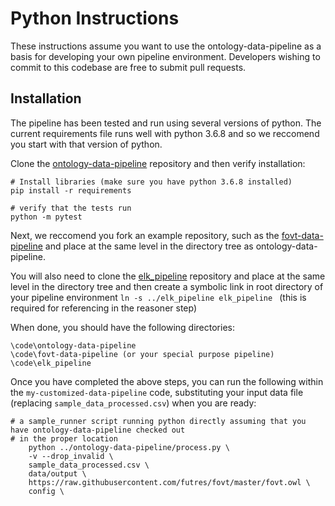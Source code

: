 # Python Instructions

These instructions assume you want to use the ontology-data-pipeline as a basis for developing your own pipeline environment.  Developers wishing to commit to this codebase are free to submit pull requests.

## Installation
The pipeline has been tested and run using several versions of python.  The current requirements file runs well with python 3.6.8 and so we reccomend you start with that version of python.

Clone the [ontology-data-pipeline](https://github.com/biocodellc/ontology-data-pipeline) repository and then verify installation:
```
# Install libraries (make sure you have python 3.6.8 installed)
pip install -r requirements

# verify that the tests run
python -m pytest
```

Next, we reccomend you fork an example repository, such as the [fovt-data-pipeline](https://github.com/futres/fovt-data-pipeline) and place at the same level in the directory tree as ontology-data-pipeline.
  
You will also need to clone the [elk_pipeline](https://github.com/biocodellc/elk_pipeline) repository and place at the same level in the directory tree and then create a symbolic link in root directory of your pipeline environment `ln -s ../elk_pipeline elk_pipeline ` (this is required for referencing in the reasoner step)

When done, you should have the following directories:
```
\code\ontology-data-pipeline
\code\fovt-data-pipeline (or your special purpose pipeline)
\code\elk_pipeline
```

Once you have completed the above steps, you can run the following within the `my-customized-data-pipeline` code, substituting your input data file (replacing `sample_data_processed.csv`) when you are ready:

```
# a sample_runner script running python directly assuming that you have ontology-data-pipeline checked out
# in the proper location
    python ../ontology-data-pipeline/process.py \
    -v --drop_invalid \
    sample_data_processed.csv \
    data/output \
    https://raw.githubusercontent.com/futres/fovt/master/fovt.owl \
    config \
```


